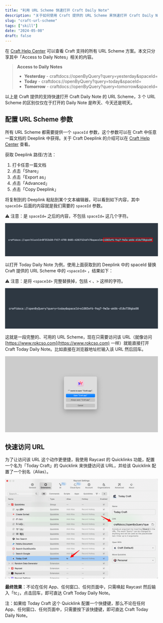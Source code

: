 ```yaml
---
title: "利用 URL Scheme 快速打开 Craft Daily Note"
description: "关于如何使用 Craft 提供的 URL Scheme 来快速打开 Craft Daily Note。"
slug: "craft-url-scheme"
tags: ["skill"]
date: "2024-05-08"
draft: false
---
```


在 [Craft Help Center](https://support.craft.do/hc/en-us/articles/360020168838-Using-URL-Scheme) 可以查看 Craft 支持的所有 URL Scheme 方案。本文只分享其中「Access to Daily Notes」相关的内容。

> **Access to Daily Notes**
> - **Yesterday** - craftdocs://openByQuery?query=yesterday&spaceId=<spaceId>
> - **Today** - craftdocs://openByQuery?query=today&spaceId=<spaceId>
> - **Tomorrow** - craftdocs://openByQuery?query=tomorrow&spaceId=<spaceId>

以上是 Craft 提供的支持快速打开 Craft Daily Note 的 URL Scheme，3 个 URL Scheme 的区别仅仅在于打开的 Daily Note 是昨天、今天还是明天。

## 配置 URL Scheme 参数

所有 URL Scheme 都需要提供一个 `spaceId` 参数，这个参数可以在 Craft 中任意一篇文档的 Deeplink 中获得。关于 Craft Deeplink 的介绍可以在 [Craft Help Center](https://support.craft.do/hc/en-us/articles/360020043878-How-to-link-into-a-specific-place-in-Craft-with-a-Deeplink) 查看。

获取 Deeplink 路径/方法：

1. 打卡任意一篇文档
2. 点击「Share」
3. 点击「Export as」
4. 点击「Advanced」
5. 点击「Copy Deeplink」

将复制到的 Deeplink 粘贴到某个文本编辑器，可以看到如下内容，其中 `spaceId=` 后面的内容就是我们需要的 `spaceId` 参数。

⚠️ 注意：是 `spaceId=` 之后的内容，不包括 `spaceId=` 这几个字符。

![alt text](image.png)

以打开 Today Daily Note 为例，使用上面获取到的 Deeplink 中的 spaceId 替换 Craft 提供的 URL Scheme 中的 `<spaceId>` ，结果如下：

⚠️ 注意：是将 `<spaceId>` 完整替换掉，包括 `<` 、`>` 这样的字符。

![alt text](image-1.png)

这就是一段完整的、可用的 URL Scheme，现在只需要访问该 URL（就像访问 [https://www.rokcso.com](https://www.rokcso.com) 一样）就能直接打开 Craft Today Daily Note。比如直接在浏览器地址栏输入该 URL 然后回车。

![alt text](image-2.png)

## 快速访问 URL

为了让访问该 URL 这个动作更便捷，我使用 Raycast 的 Quicklinks 功能，配置一个名为「Today Craft」的 Quicklink 来快捷访问该 URL，并给该 Quicklink 配置了一个别名（Alias）。

![alt text](image-3.png)

**最终效果**：不论在任何 App、任何窗口、任何页面中，只需唤起 Raycast 然后输入「tc」，点击回车，即可直达 Craft Today Daily Note。

注：如果给 Today Craft 这个 Quicklink 配置一个快捷键，那么不论在任何 App、任何窗口、任何页面中，只需要按下该快捷键，即可直达 Craft Today Daily Note。

